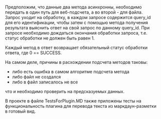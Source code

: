 Предположим, что данные два метода асинхронны, необходимо передать в один путь для веб-подсчета, а во второй - для файла. 
Запрос уходит на обработку, в каждом запросе содержится query_id для его идентификации, чтобы затем с помощью метода получения результата выяснить ответ на свой запрос по данному query_id. 
При запросе необходимо дождаться окончания обработки запроса, т.е. статус обработки не должен быть равен 1. 

Каждый метод в ответ возвращает обязательный статус обработки ответа, где 0 == SUCCESS.

На самом деле, причины в расхождении подсчета методов таковы:
- либо есть ошибка в самом алгоритме подсчета метода
- либо файл не создался
- либо в файл записалось не все

что и необходимо проверить на предсказуемых данных.

В проекте в файле TestsForPlugin.MD также приложены тесты на функциональность плагина для перевода текста из маркдаун-разметки в готовый вид.  